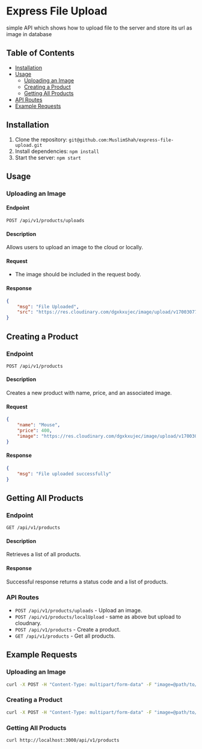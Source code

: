 # Express File Upload

simple API which shows how to upload file to the server and store its url as image in database

## Table of Contents
- [Installation](#installation)
- [Usage](#usage)
  - [Uploading an Image](#uploading-an-image)
  - [Creating a Product](#creating-a-product)
  - [Getting All Products](#getting-all-products)
- [API Routes](#api-routes)
- [Example Requests](#example-requests)

## Installation
1. Clone the repository: `git@github.com:MuslimShah/express-file-upload.git`
2. Install dependencies: `npm install`
3. Start the server: `npm start`

## Usage

### Uploading an Image
#### Endpoint
`POST /api/v1/products/uploads`

#### Description
Allows users to upload an image to the cloud or locally.

#### Request
- The image should be included in the request body.

#### Response
```json
{
    "msg": "File Uploaded",
    "src": "https://res.cloudinary.com/dgxkxujec/image/upload/v1700307758/file-upload-01/tmp-1-1700307754724_uehc9r.jpg"
}
```
## Creating a Product
### Endpoint
`POST /api/v1/products`

#### Description
Creates a new product with name, price, and an associated image.
#### Request
```json
{
    "name": "Mouse",
    "price": 400,
    "image": "https://res.cloudinary.com/dgxkxujec/image/upload/v1700307758/file-upload-01/tmp-1-1700307754724_uehc9r.jpg"
}
```
#### Response
```json
{
    "msg": "File uploaded successfully"
}
```
## Getting All Products
### Endpoint
`GET /api/v1/products`

#### Description
Retrieves a list of all products.

#### Response
Successful response returns a status code and a list of products.
### API Routes
- `POST /api/v1/products/uploads` - Upload an image.
- `POST /api/v1/products/localUpload` - same as above but upload to cloudnary.
- `POST /api/v1/products` - Create a product.
- `GET /api/v1/products` - Get all products.
## Example Requests
### Uploading an Image
```bash
curl -X POST -H "Content-Type: multipart/form-data" -F "image=@path/to/your/image.jpg" http://localhost:3000/api/v1/uploads"

```
### Creating a Product
```bash
curl -X POST -H "Content-Type: multipart/form-data" -F "image=@path/to/your/image.jpg" http://localhost:3000/api/v1/products"

```

### Getting All Products
```bash
curl http://localhost:3000/api/v1/products
```
